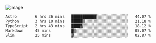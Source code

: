 ![image](https://github-profile-trophy.vercel.app/?username=CMOISDEAD&theme=oldie&row=1&no-frame=true&no-bg=true&margin-w=15&margin-h=15)
<!--START_SECTION:waka-->

```txt
Astro        6 hrs 36 mins   ███████████░░░░░░░░░░░░░░   44.07 %
Python       3 hrs 10 mins   █████▒░░░░░░░░░░░░░░░░░░░   21.18 %
TypeScript   2 hrs 43 mins   ████▓░░░░░░░░░░░░░░░░░░░░   18.12 %
Markdown     45 mins         █▒░░░░░░░░░░░░░░░░░░░░░░░   05.07 %
Slim         25 mins         ▓░░░░░░░░░░░░░░░░░░░░░░░░   02.87 %
```

<!--END_SECTION:waka--> 
